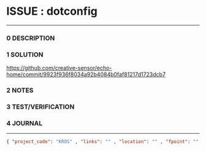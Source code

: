# ISSUE : dotconfig
--------------------------------
### 0 DESCRIPTION


### 1 SOLUTION

https://github.com/creative-sensor/echo-home/commit/9923f936f8034a92b4084b0faf81217d1723dcb7

### 2 NOTES


### 3 TEST/VERIFICATION


### 4 JOURNAL



--------------------------------
```json
{ "project_code": "KROS" , "links": "" , "location": "" , "fpoint": "" }
```
